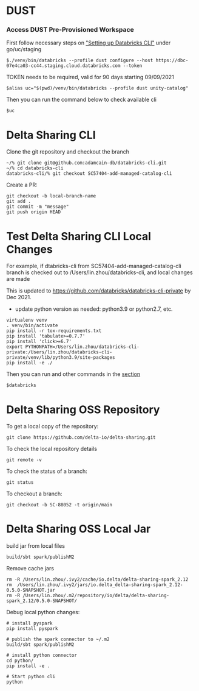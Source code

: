 # DUST
### Access DUST Pre-Provisioned Workspace
First follow necessary steps on ["Setting up Databricks CLI"](https://databricks.atlassian.net/wiki/spaces/UN/pages/2285109449/Testing+Unity+Catalog+in+Staging+go+uc+staging#[inlineExtension]Setting-up-Databricks-CLI) under go/uc/staging
```
$./venv/bin/databricks --profile dust configure --host https://dbc-07e4ca03-cc44.staging.cloud.databricks.com --token
```
TOKEN needs to be required, valid for 90 days starting 09/09/2021

```
$alias uc="$(pwd)/venv/bin/databricks --profile dust unity-catalog"
```

Then you can run the command below to check available cli
```
$uc 
```

# Delta Sharing CLI
Clone the git repository and checkout the branch
```
~/% git clone git@github.com:adamcain-db/databricks-cli.git
~/% cd databricks-cli
databricks-cli/% git checkout SC57404-add-managed-catalog-cli 
```
Create a PR:
```
git checkout -b local-branch-name
git add .
git commit -m "message"
git push origin HEAD
```

# Test Delta Sharing CLI Local Changes
For example, if dtabricks-cli from SC57404-add-managed-catalog-cli branch is checked out to /Users/lin.zhou/databricks-cli, and local changes are made

This is updated to https://github.com/databricks/databricks-cli-private by Dec 2021. 

- update python version as needed: python3.9 or python2.7, etc.
```
virtualenv venv
. venv/bin/activate
pip install -r tox-requirements.txt
pip install 'tabulate>=0.7.7'
pip install 'click>=6.7'
export PYTHONPATH=/Users/lin.zhou/databricks-cli-private:/Users/lin.zhou/databricks-cli-private/venv/lib/python3.9/site-packages 
pip install -e ./
```

Then you can run and other commands in the [section](https://databricks.atlassian.net/wiki/spaces/UN/pages/2285109449/Testing+Unity+Catalog+in+Staging+go+uc+staging#[inlineExtension]Setting-up-Databricks-CLI)
```
$databricks
```

# Delta Sharing OSS Repository
To get a local copy of the repository:
```
git clone https://github.com/delta-io/delta-sharing.git
```

To check the local repository details
```
git remote -v
```

To check the status of a branch:
```
git status
```

To checkout a branch:
```
git checkout -b SC-88052 -t origin/main
```

# Delta Sharing OSS Local Jar
build jar from local files
```
build/sbt spark/publishM2
```
Remove cache jars
```
rm -R /Users/lin.zhou/.ivy2/cache/io.delta/delta-sharing-spark_2.12 
rm  /Users/lin.zhou/.ivy2/jars/io.delta_delta-sharing-spark_2.12-0.5.0-SNAPSHOT.jar
rm -R /Users/lin.zhou/.m2/repository/io/delta/delta-sharing-spark_2.12/0.5.0-SNAPSHOT/
```

Debug local python changes:
```
# install pyspark
pip install pyspark
​
# publish the spark connector to ~/.m2
build/sbt spark/publishM2
​
# install python connector
cd python/
pip install -e .
​
# Start python cli
python
```

